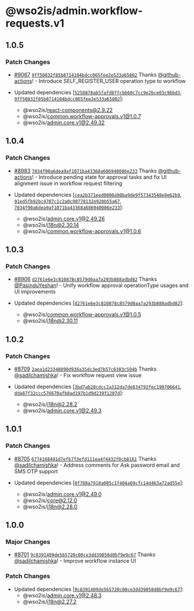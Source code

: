 # @wso2is/admin.workflow-requests.v1

## 1.0.5

### Patch Changes

- [#9067](https://github.com/wso2/identity-apps/pull/9067) [`9ff50832f85b8714104bdcc065fee2e533a65802`](https://github.com/wso2/identity-apps/commit/9ff50832f85b8714104bdcc065fee2e533a65802) Thanks [@github-actions](https://github.com/apps/github-actions)! - Introduce SELF_REGISTER_USER operation type to workflow

- Updated dependencies [[`5258878ab5fafd8ffcbb60c7cc9e2bce03c96bd3`](https://github.com/wso2/identity-apps/commit/5258878ab5fafd8ffcbb60c7cc9e2bce03c96bd3), [`9ff50832f85b8714104bdcc065fee2e533a65802`](https://github.com/wso2/identity-apps/commit/9ff50832f85b8714104bdcc065fee2e533a65802)]:
  - @wso2is/react-components@2.9.22
  - @wso2is/common.workflow-approvals.v1@1.0.7
  - @wso2is/admin.core.v1@2.49.32

## 1.0.4

### Patch Changes

- [#8983](https://github.com/wso2/identity-apps/pull/8983) [`7034f90a6dea9af1071ba43368a686940086e233`](https://github.com/wso2/identity-apps/commit/7034f90a6dea9af1071ba43368a686940086e233) Thanks [@github-actions](https://github.com/apps/github-actions)! - Introduce pending state for approval tasks and fix UI alignment issue in workflow request filtering

- Updated dependencies [[`cea2b371eed0000a90ba9de9f57343548e0e62b9`](https://github.com/wso2/identity-apps/commit/cea2b371eed0000a90ba9de9f57343548e0e62b9), [`91ed5fb92bc4707c1c2a0c90778132e920b55a67`](https://github.com/wso2/identity-apps/commit/91ed5fb92bc4707c1c2a0c90778132e920b55a67), [`7034f90a6dea9af1071ba43368a686940086e233`](https://github.com/wso2/identity-apps/commit/7034f90a6dea9af1071ba43368a686940086e233)]:
  - @wso2is/admin.core.v1@2.49.26
  - @wso2is/i18n@2.30.14
  - @wso2is/common.workflow-approvals.v1@1.0.6

## 1.0.3

### Patch Changes

- [#8906](https://github.com/wso2/identity-apps/pull/8906) [`d2761e6e3c810878c8579d0aa7a293b888adbd82`](https://github.com/wso2/identity-apps/commit/d2761e6e3c810878c8579d0aa7a293b888adbd82) Thanks [@PasinduYeshan](https://github.com/PasinduYeshan)! - Unify workflow approval operationType usages and UI improvements

- Updated dependencies [[`d2761e6e3c810878c8579d0aa7a293b888adbd82`](https://github.com/wso2/identity-apps/commit/d2761e6e3c810878c8579d0aa7a293b888adbd82)]:
  - @wso2is/common.workflow-approvals.v1@1.0.5
  - @wso2is/i18n@2.30.11

## 1.0.2

### Patch Changes

- [#8709](https://github.com/wso2/identity-apps/pull/8709) [`2aea1d23348890d936a35dc3ed7b57c6383c594b`](https://github.com/wso2/identity-apps/commit/2aea1d23348890d936a35dc3ed7b57c6383c594b) Thanks [@sadilchamishka](https://github.com/sadilchamishka)! - Fix workflow request view issue

- Updated dependencies [[`3bd7ab28cdcc2a312da7de834793fec190706641`](https://github.com/wso2/identity-apps/commit/3bd7ab28cdcc2a312da7de834793fec190706641), [`dda87f32ccc576670afb8ad197b1d9d239f1207d`](https://github.com/wso2/identity-apps/commit/dda87f32ccc576670afb8ad197b1d9d239f1207d)]:
  - @wso2is/i18n@2.28.2
  - @wso2is/admin.core.v1@2.49.3

## 1.0.1

### Patch Changes

- [#8705](https://github.com/wso2/identity-apps/pull/8705) [`6774168491d7efb7f3efd111ea4f4432f0cb8161`](https://github.com/wso2/identity-apps/commit/6774168491d7efb7f3efd111ea4f4432f0cb8161) Thanks [@sadilchamishka](https://github.com/sadilchamishka)! - Address comments for Ask password email and SMS OTP support

- Updated dependencies [[`0f788a7918a005c1f404a69cfc14d463a72ad55e`](https://github.com/wso2/identity-apps/commit/0f788a7918a005c1f404a69cfc14d463a72ad55e)]:
  - @wso2is/admin.core.v1@2.49.0
  - @wso2is/core@2.12.0
  - @wso2is/i18n@2.28.0

## 1.0.0

### Major Changes

- [#8701](https://github.com/wso2/identity-apps/pull/8701) [`9c8391409de565720c00ce3dd39058d0bf9e9c67`](https://github.com/wso2/identity-apps/commit/9c8391409de565720c00ce3dd39058d0bf9e9c67) Thanks [@sadilchamishka](https://github.com/sadilchamishka)! - Improve workflow instance UI

### Patch Changes

- Updated dependencies [[`9c8391409de565720c00ce3dd39058d0bf9e9c67`](https://github.com/wso2/identity-apps/commit/9c8391409de565720c00ce3dd39058d0bf9e9c67)]:
  - @wso2is/admin.core.v1@2.48.3
  - @wso2is/i18n@2.27.2
